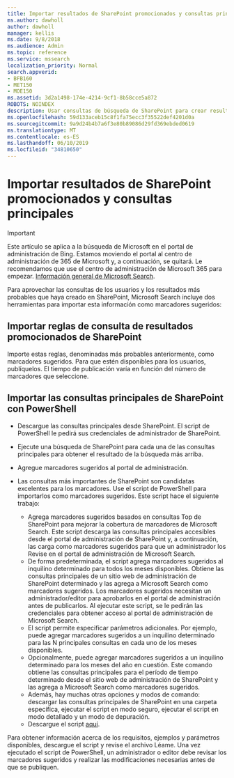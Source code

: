 ```yaml
---
title: Importar resultados de SharePoint promocionados y consultas principales
ms.author: dawholl
author: dawholl
manager: kellis
ms.date: 9/8/2018
ms.audience: Admin
ms.topic: reference
ms.service: mssearch
localization_priority: Normal
search.appverid:
- BFB160
- MET150
- MOE150
ms.assetid: 3d2a1498-174e-4214-9cf1-8b58cce5a872
ROBOTS: NOINDEX
description: Usar consultas de búsqueda de SharePoint para crear resultados de trabajo para Microsoft Search
ms.openlocfilehash: 59d133aceb15c8f1fa75ecc3f35522def4201d0a
ms.sourcegitcommit: 9a9d24b4b7a6f3e80b89086d29fd369ebded0619
ms.translationtype: MT
ms.contentlocale: es-ES
ms.lasthandoff: 06/10/2019
ms.locfileid: "34810650"
---
```

# <a name="import-sharepoint-promoted-results-and-top-queries"></a>Importar resultados de SharePoint promocionados y consultas principales

> [!IMPORTANT]
> Este artículo se aplica a la búsqueda de Microsoft en el portal de administración de Bing. Estamos moviendo el portal al centro de administración de 365 de Microsoft y, a continuación, se quitará. Le recomendamos que use el centro de administración de Microsoft 365 para empezar. [Información general de Microsoft Search](overview-microsoft-search.md).
    
Para aprovechar las consultas de los usuarios y los resultados más probables que haya creado en SharePoint, Microsoft Search incluye dos herramientas para importar esta información como marcadores sugeridos: 
  
## <a name="import-sharepoint-promoted-result-query-rules"></a>Importar reglas de consulta de resultados promocionados de SharePoint

Importe estas reglas, denominadas más probables anteriormente, como marcadores sugeridos. Para que estén disponibles para los usuarios, publíquelos. El tiempo de publicación varía en función del número de marcadores que seleccione.
  
## <a name="import-top-sharepoint-queries-using-powershell"></a>Importar las consultas principales de SharePoint con PowerShell

- Descargue las consultas principales desde SharePoint. El script de PowerShell le pedirá sus credenciales de administrador de SharePoint.
    
- Ejecute una búsqueda de SharePoint para cada una de las consultas principales para obtener el resultado de la búsqueda más arriba.
    
- Agregue marcadores sugeridos al portal de administración.
    
- Las consultas más importantes de SharePoint son candidatas excelentes para los marcadores. Use el script de PowerShell para importarlos como marcadores sugeridos. Este script hace el siguiente trabajo:
    - Agrega marcadores sugeridos basados en consultas Top de SharePoint para mejorar la cobertura de marcadores de Microsoft Search. Este script descarga las consultas principales accesibles desde el portal de administración de SharePoint y, a continuación, las carga como marcadores sugeridos para que un administrador los Revise en el portal de administración de Microsoft Search.
    - De forma predeterminada, el script agrega marcadores sugeridos al inquilino determinado para todos los meses disponibles. Obtiene las consultas principales de un sitio web de administración de SharePoint determinado y las agrega a Microsoft Search como marcadores sugeridos. Los marcadores sugeridos necesitan un administrador/editor para aprobarlos en el portal de administración antes de publicarlos. Al ejecutar este script, se le pedirán las credenciales para obtener acceso al portal de administración de Microsoft Search.
    - El script permite especificar parámetros adicionales. Por ejemplo, puede agregar marcadores sugeridos a un inquilino determinado para las N principales consultas en cada uno de los meses disponibles.
    - Opcionalmente, puede agregar marcadores sugeridos a un inquilino determinado para los meses del año en cuestión. Este comando obtiene las consultas principales para el período de tiempo determinado desde el sitio web de administración de SharePoint y las agrega a Microsoft Search como marcadores sugeridos.
    - Además, hay muchas otras opciones y modos de comando: descargar las consultas principales de SharePoint en una carpeta específica, ejecutar el script en modo seguro, ejecutar el script en modo detallado y un modo de depuración.
    - Descargue el script [aquí](https://www.bingforbusiness.com/distribution/SharepointTopQueryBookmarks.zip). 

Para obtener información acerca de los requisitos, ejemplos y parámetros disponibles, descargue el script y revise el archivo Léame. Una vez ejecutado el script de PowerShell, un administrador o editor debe revisar los marcadores sugeridos y realizar las modificaciones necesarias antes de que se publiquen.